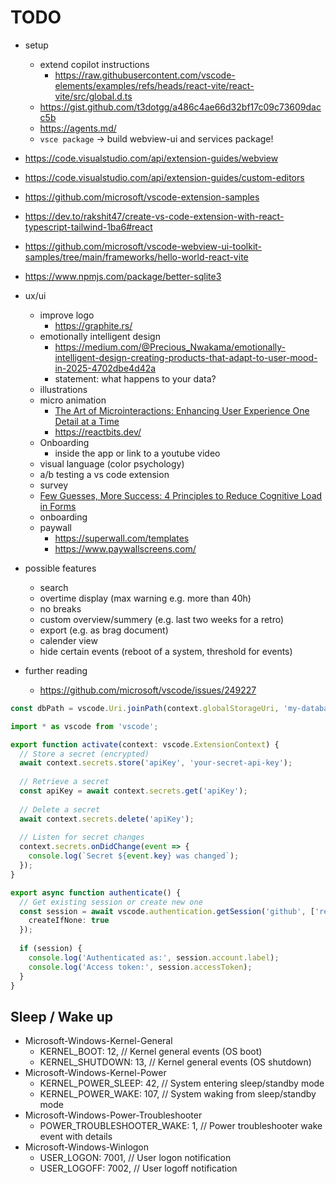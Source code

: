 # TODO

- setup
  - extend copilot instructions
    - <https://raw.githubusercontent.com/vscode-elements/examples/refs/heads/react-vite/react-vite/src/global.d.ts>
  - <https://gist.github.com/t3dotgg/a486c4ae66d32bf17c09c73609dacc5b>
  - <https://agents.md/>
  - `vsce package` -> build webview-ui and services package!

- <https://code.visualstudio.com/api/extension-guides/webview>
- <https://code.visualstudio.com/api/extension-guides/custom-editors>
- <https://github.com/microsoft/vscode-extension-samples>
- <https://dev.to/rakshit47/create-vs-code-extension-with-react-typescript-tailwind-1ba6#react>
- <https://github.com/microsoft/vscode-webview-ui-toolkit-samples/tree/main/frameworks/hello-world-react-vite>
- <https://www.npmjs.com/package/better-sqlite3>
- ux/ui
  - improve logo
    - <https://graphite.rs/>
  - emotionally intelligent design
    - <https://medium.com/@Precious_Nwakama/emotionally-intelligent-design-creating-products-that-adapt-to-user-mood-in-2025-4702dbe4d42a>
    - statement: what happens to your data?
  - illustrations
  - micro animation
    - [The Art of Microinteractions: Enhancing User Experience One Detail at a Time](https://artversion.com/blog/the-art-of-microinteractions-enhancing-user-experience-one-detail-at-a-time/)
    - <https://reactbits.dev/>
  - Onboarding
    - inside the app or link to a youtube video
  - visual language (color psychology)
  - a/b testing a vs code extension
  - survey
  - [Few Guesses, More Success: 4 Principles to Reduce Cognitive Load in Forms](https://www.nngroup.com/articles/4-principles-reduce-cognitive-load/)
  - onboarding
  - paywall
    - <https://superwall.com/templates>
    - <https://www.paywallscreens.com/>

- possible features
  - search
  - overtime display (max warning e.g. more than 40h)
  - no breaks
  - custom overview/summery (e.g. last two weeks for a retro)
  - export (e.g. as brag document)
  - calender view
  - hide certain events (reboot of a system, threshold for events)
- further reading
  - <https://github.com/microsoft/vscode/issues/249227>

```ts
const dbPath = vscode.Uri.joinPath(context.globalStorageUri, 'my-database.sqlite');
```

```ts
import * as vscode from 'vscode';

export function activate(context: vscode.ExtensionContext) {
  // Store a secret (encrypted)
  await context.secrets.store('apiKey', 'your-secret-api-key');
  
  // Retrieve a secret
  const apiKey = await context.secrets.get('apiKey');
  
  // Delete a secret
  await context.secrets.delete('apiKey');
  
  // Listen for secret changes
  context.secrets.onDidChange(event => {
    console.log(`Secret ${event.key} was changed`);
  });
}
```

```ts
export async function authenticate() {
  // Get existing session or create new one
  const session = await vscode.authentication.getSession('github', ['repo'], {
    createIfNone: true
  });
  
  if (session) {
    console.log('Authenticated as:', session.account.label);
    console.log('Access token:', session.accessToken);
  }
}
```

## Sleep / Wake up

- Microsoft-Windows-Kernel-General
  - KERNEL_BOOT: 12, // Kernel general events (OS boot)
  - KERNEL_SHUTDOWN: 13, // Kernel general events (OS shutdown)
- Microsoft-Windows-Kernel-Power
  - KERNEL_POWER_SLEEP: 42, // System entering sleep/standby mode
  - KERNEL_POWER_WAKE: 107, // System waking from sleep/standby mode
- Microsoft-Windows-Power-Troubleshooter
  - POWER_TROUBLESHOOTER_WAKE: 1, // Power troubleshooter wake event with details
- Microsoft-Windows-Winlogon
  - USER_LOGON: 7001, // User logon notification
  - USER_LOGOFF: 7002, // User logoff notification
